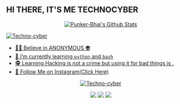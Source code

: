 ## HI THERE, IT'S ME TECHNOCYBER
<p align="center">
<!--  <img alt="profile pic" width="460px" src="https://avatars1.githubusercontent.com/Technocyber" /> -->
<!--  <img src="https://github-readme-stats.anuraghazra1.vercel.app/api/top-langs/?username=Techno-cyber&hide=ruby,perl&hide_border=true" /> -->

<a href="https://">
   <img alt="Punker-Bhai's Github Stats" src="https://github-readme-stats.vercel.app/api?username=Techno-cyber&show_icons=true&include_all_commits=true&hide_border=true"/></p>
<p>
   <img align="center" src="https://github-readme-streak-stats.herokuapp.com/?user=Techno-cyber&" alt="Techno-cyber" />
</p>

- 👨‍💻 Believe in ANONYMOUS 👽
- 📖 I’m currently learning `python` and `bash` 
- 🕵️ Learning Hacking is not a crime but using it for bad things is .
- 💬 Follow Me on [Instagram(Click Here)](https://instagram.com/Technocyber.sh)

<p align="center">
  <a href="https://github.com/Techno-cyber"><img title="Techno-cyber" src="https://github-readme-stats.vercel.app/api/top-langs/?username=Techno-cyber&layout=compact"></a>
</p>

<p align="center">
<a href="https://github.com/Technocyber/T2-fisher"><img src="https://github-readme-stats.vercel.app/api/pin/?username=Technocyber&repo=T2-fisher"></a>
<a href="https://github.com/Technocyber/Hacker-X"><img src="https://github-readme-stats.vercel.app/api/pin/?username=Technocyber&repo=Hacker-X"></a>
<a href="https://github.com/Technocyber/T2-Osint"><img src="https://github-readme-stats.vercel.app/api/pin/?username=Technocyber&repo=T2-Osint"></a>
</p>

<!--

Here are some ideas to get you started:

